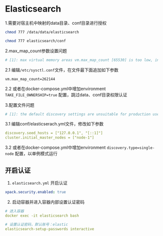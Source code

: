 # Elasticsearch

1.需要对宿主机中映射的data目录、conf目录进行授权

```bash
chmod 777 /data/data/elasticsearch

chmod 777 elasticsearch/conf
```

2.max_map_count参数设置问题

```bash
# [1]: max virtual memory areas vm.max_map_count [65530] is too low, increase to at least [262144]
```

2.1 编辑`/etc/sysctl.conf`文件，在文件最下面追加如下参数

```bashs
vm.max_map_count=262144
```

2.2 或者在docker-compose.yml中增加environment `TAKE_FILE_OWNERSHIP=true` 配置，跳过data、conf目录权限认证

3.配置文件问题

```bash
# [1]: the default discovery settings are unsuitable for production use; at least one of [discovery.seed_hosts, discovery.seed_providers, cluster.initial_master_nodes] must be configured
```

3.1 编辑conf/elasticserach.yml文件，修改如下参数

```yml
discovery.seed_hosts = ["127.0.0.1", "[::1]"]
cluster.initial_master_nodes = ["node-1"]
```

3.2 或者在docker-compose.yml中增加environment `discovery.type=single-node` 配置，以单例模式运行

## 开启认证

1. `elasticsearch.yml` 开启认证

```yaml
xpack.security.enabled: true
```

2. 启动容器并进入容器内部设置认证密码

```yaml
# 进入容器
docker exec -it elasticsearch bash

# 设置认证密码，默认账号：elastic
elasticsearch-setup-passwords interactive
```